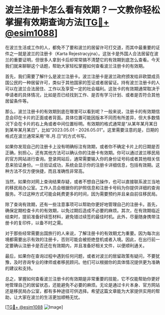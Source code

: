 # 波兰注册卡怎么看有效期？一文教你轻松掌握有效期查询方法[[TG💪+ @esim1088](https://t.me/s/esim1088)]

在波兰生活或工作的人，都免不了要和波兰的居留许可打交道，而其中最重要的证件之一就是波兰的注册卡（Karta Rejestracyjna）。这张卡是外国人合法居留在波兰的重要证明，但很多人拿到卡后却常常搞不清楚它的有效期到底怎么查看。今天我们就来聊聊这个话题，帮助大家轻松掌握如何查看波兰注册卡的有效期。

首先，我们需要了解什么是波兰注册卡。波兰注册卡是波兰政府颁发给非欧盟成员国公民的一种居留许可，类似于其他国家的签证或者居留证。持有波兰注册卡的人可以在波兰合法居住、工作以及享受一定的社会福利。这张卡的有效期通常取决于申请者的具体情况，比如是否已经找到工作、是否有学习计划、或者是否符合其他居留条件等。

那么，波兰注册卡的有效期到底在哪里可以看到呢？一般来说，注册卡的有效期信息会印在卡片的正面或者背面。具体位置可能因版本不同而有所差异，但大多数情况下会在卡片的右上角或者中间位置标明。有效期的格式通常是“从某年某月某日到某年某月某日”，比如“2023.05.01 - 2026.05.01”。这里需要注意的是，日期的格式在波兰通常采用“年.月.日”的方式书写。

如果你发现自己的注册卡上没有明确标注有效期，或者你不确定卡片上的日期是否正确，别担心，还有其他方法可以确认你的注册卡有效期。你可以通过波兰移民局的官方网站进行查询。登录网站后，通常需要输入你的身份证号码或者其他相关信息来验证身份。一旦验证成功，系统会显示你的注册卡详细信息，包括有效期。这种方法不仅方便快捷，而且准确性非常高。

当然，如果你对网上查询结果存疑，或者不想自己操作，也可以直接联系波兰当地的移民局办公室。工作人员会根据你的护照信息和注册卡号码为你提供详细的查询服务。不过这种方式可能会耗费更多的时间，因为需要预约并且亲自前往移民局。

除了查询有效期，还有一些注意事项可以帮助你更好地管理自己的注册卡。首先，确保定期检查卡片的有效期，以免过期后造成不必要的麻烦。其次，在有效期临近结束时，提前准备好续签材料，避免错过续签的最佳时机。此外，尽量随身携带注册卡的复印件，以备不时之需。

对于那些经常需要出国旅行的人来说，了解注册卡的有效期尤为重要。因为每次出境都需要出示有效的注册卡，否则可能会被拒绝登机或者入境。因此，在出行前一定要确认注册卡是否还在有效期内，并且准备好相关文件，以便顺利通关。

最后，如果你在查询过程中遇到任何问题，或者对波兰的居留政策有疑问，不要犹豫，及时咨询专业的律师或者移民顾问。他们可以根据你的具体情况提供更为准确的建议和支持。

总之，掌握如何查看波兰注册卡的有效期是非常重要的技能，它不仅能帮助你更好地管理自己的居留状态，还能避免不必要的麻烦。无论是通过卡片本身、官方网站还是移民局办公室，都有多种途径可供选择。希望这篇文章能为大家提供实用的帮助，让大家在波兰的生活更加顺畅无忧。

[[TG💪+ @esim1088](https://t.me/s/esim1088) ![Image](https://i.postimg.cc/4NQfJmqS/Snipaste-2025-05-13-00-14-12.png)]